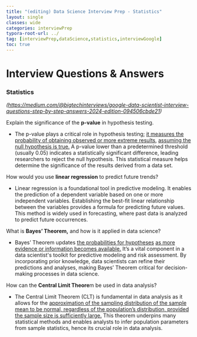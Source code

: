 ```yaml
---
title: "(editing) Data Science Interview Prep - Statistics"
layout: single
classes: wide
categories: interviewPrep
typora-root-url: ../
tag: [interviewPrep,dataScience,statistics,interviewGoogle]
toc: true 
---
```


# Interview Questions & Answers

### Statistics

<I>(https://medium.com/@bigtechinterviews/google-data-scientist-interview-questions-step-by-step-answers-2024-edition-094506cbde21)</I>



Explain the significance of the **p-value** in hypothesis testing.

- The p-value plays a critical role in hypothesis testing; <u>it measures the probability of obtaining observed or more extreme results</u>, <u>assuming the null hypothesis is true.</u> A p-value lower than a predetermined threshold (usually 0.05) indicates a statistically significant difference, leading researchers to reject the null hypothesis. This statistical measure helps determine the significance of the results derived from a data set.



How would you use **linear regression** to predict future trends?

- Linear regression is a foundational tool in predictive modeling. It enables the prediction of a dependent variable based on one or more independent variables. Establishing the best-fit linear relationship between the variables provides a formula for predicting future values. This method is widely used in forecasting, where past data is analyzed to predict future occurrences.



What is **Bayes’ Theorem,** and how is it applied in data science?

- Bayes’ Theorem updates <u>the probabilities for hypotheses</u> <u>as more evidence or information becomes available.</u> It’s a vital component in a data scientist's toolkit for predictive modeling and risk assessment. By incorporating prior knowledge, data scientists can refine their predictions and analyses, making Bayes’ Theorem critical for decision-making processes in data science.



How can the **Central Limit Theore**m be used in data analysis?

- The Central Limit Theorem (CLT) is fundamental in data analysis as it allows for the <u>approximation of the sampling distribution of the sample mean to be normal, regardless of the population’s distribution, provided the sample size is sufficiently large.</u> This theorem underpins many statistical methods and enables analysts to infer population parameters from sample statistics, hence its crucial role in data analysis.

